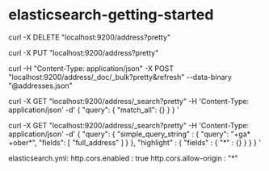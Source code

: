 # elasticsearch-getting-started

curl -X DELETE "localhost:9200/address?pretty"

curl -X PUT "localhost:9200/address?pretty"

curl -H "Content-Type: application/json" -X POST "localhost:9200/address/_doc/_bulk?pretty&refresh" --data-binary "@addresses.json"

curl -X GET "localhost:9200/address/_search?pretty" -H 'Content-Type: application/json' -d'
{
  "query": { "match_all": {} }
}
'

curl -X GET "localhost:9200/address/_search?pretty" -H 'Content-Type: application/json' -d'
{
  "query": {
    "simple_query_string" : {
      "query": "+ga* +ober*",
      "fields": [ "full_address" ] 
    }
  },
  "highlight" :  {
      "fields" : {
          "*" : {}
      }
  }
}
'

elasticsearch.yml:
http.cors.enabled : true
http.cors.allow-origin : "*"
